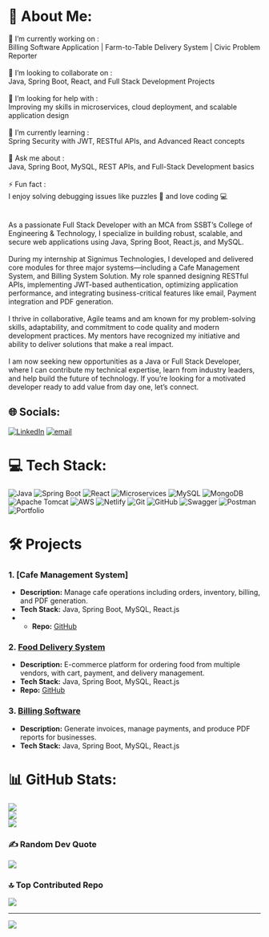 # 💫 About Me:
🔭 I’m currently working on :<br>Billing Software Application | Farm-to-Table Delivery System | Civic Problem Reporter <br><br>👯 I’m looking to collaborate on :<br>Java, Spring Boot, React, and Full Stack Development Projects<br><br>🤝 I’m looking for help with :<br>Improving my skills in microservices, cloud deployment, and scalable application design<br><br>🌱 I’m currently learning :<br>Spring Security with JWT, RESTful APIs, and Advanced React concepts<br><br>💬 Ask me about :<br>Java, Spring Boot, MySQL, REST APIs, and Full-Stack Development basics<br><br>⚡ Fun fact :<br>I enjoy solving debugging issues like puzzles 🧩 and love coding 💻<br><br>     
As a passionate Full Stack Developer with an MCA from SSBT’s College of Engineering & Technology, I specialize in building robust, scalable, and secure web applications using Java, Spring Boot, React.js, and MySQL.<br><br>
During my internship at Signimus Technologies, I developed and delivered core modules for three major systems—including a Cafe Management System, and Billing System Solution. My role spanned designing RESTful APIs, implementing JWT-based authentication, optimizing application performance, and integrating business-critical features like email, Payment integration and PDF generation.<br><br>
I thrive in collaborative, Agile teams and am known for my problem-solving skills, adaptability, and commitment to code quality and modern development practices. My mentors have recognized my initiative and ability to deliver solutions that make a real impact.<br><br>
I am now seeking new opportunities as a Java or Full Stack Developer, where I can contribute my technical expertise, learn from industry leaders, and help build the future of technology. If you’re looking for a motivated developer ready to add value from day one, let’s connect.


## 🌐 Socials:
[![LinkedIn](https://img.shields.io/badge/LinkedIn-%230077B5.svg?logo=linkedin&logoColor=white)](https://linkedin.com/in/https://www.linkedin.com/in/kunal-pardeshi-ba3627250/) 
[![email](https://img.shields.io/badge/Email-D14836?logo=gmail&logoColor=white)](mailto:kpardeshi433@gmail.com) 

# 💻 Tech Stack:
![Java](https://img.shields.io/badge/java-%23ED8B00.svg?style=for-the-badge&logo=openjdk&logoColor=white) 
![Spring Boot](https://img.shields.io/badge/springboot-%236DB33F.svg?style=for-the-badge&logo=springboot&logoColor=white) 
![React](https://img.shields.io/badge/react-%2320232a.svg?style=for-the-badge&logo=react&logoColor=%2361DAFB) 
![Microservices](https://img.shields.io/badge/Microservices-%23007396.svg?style=for-the-badge&logoColor=white) 
![MySQL](https://img.shields.io/badge/mysql-4479A1.svg?style=for-the-badge&logo=mysql&logoColor=white) 
![MongoDB](https://img.shields.io/badge/MongoDB-%234ea94b.svg?style=for-the-badge&logo=mongodb&logoColor=white) 
![Apache Tomcat](https://img.shields.io/badge/apache%20tomcat-%23F8DC75.svg?style=for-the-badge&logo=apache-tomcat&logoColor=black) 
![AWS](https://img.shields.io/badge/AWS-%23FF9900.svg?style=for-the-badge&logo=amazon-aws&logoColor=white) 
![Netlify](https://img.shields.io/badge/netlify-%23000000.svg?style=for-the-badge&logo=netlify&logoColor=#00C7B7) 
![Git](https://img.shields.io/badge/git-%23F05033.svg?style=for-the-badge&logo=git&logoColor=white) 
![GitHub](https://img.shields.io/badge/github-%23121011.svg?style=for-the-badge&logo=github&logoColor=white) 
![Swagger](https://img.shields.io/badge/-Swagger-%23Clojure?style=for-the-badge&logo=swagger&logoColor=white) 
![Postman](https://img.shields.io/badge/Postman-FF6C37?style=for-the-badge&logo=postman&logoColor=white) 
![Portfolio](https://img.shields.io/badge/Portfolio-%23000000.svg?style=for-the-badge&logo=firefox&logoColor=#FF7139)
# 🛠️ Projects

### 1. [Cafe Management System]
- **Description:** Manage cafe operations including orders, inventory, billing, and PDF generation.
- **Tech Stack:** Java, Spring Boot, MySQL, React.js
- - **Repo:** [GitHub](https://github.com/kunall002/CafeManagementSystem)


### 2. [Food Delivery System](https://foodclient-netlify.netlify.app/)
- **Description:** E-commerce platform for ordering food from multiple vendors, with cart, payment, and delivery management.
- **Tech Stack:** Java, Spring Boot, MySQL, React.js
- **Repo:** [GitHub](https://github.com/kunall002/foodrestapi)

### 3. [Billing Software](https://github.com/kunall002/billing-software)
- **Description:** Generate invoices, manage payments, and produce PDF reports for businesses.
- **Tech Stack:** Java, Spring Boot, MySQL, React.js


# 📊 GitHub Stats:
![](https://github-readme-stats.vercel.app/api?username=kunall002&theme=github_dark&hide_border=false&include_all_commits=true&count_private=true)<br/>
![](https://nirzak-streak-stats.vercel.app/?user=kunall002&theme=github_dark&hide_border=false)<br/>
![](https://github-readme-stats.vercel.app/api/top-langs/?username=kunall002&theme=github_dark&hide_border=false&include_all_commits=true&count_private=true&layout=compact)

### ✍️ Random Dev Quote
![](https://quotes-github-readme.vercel.app/api?type=horizontal&theme=radical)

### 🔝 Top Contributed Repo
![](https://github-contributor-stats.vercel.app/api?username=kunall002&limit=5&theme=vue-dark&combine_all_yearly_contributions=true)

---
[![](https://visitcount.itsvg.in/api?id=kunall002&icon=2&color=12)](https://visitcount.itsvg.in)

<!-- Proudly created with GPRM ( https://gprm.itsvg.in ) -->
